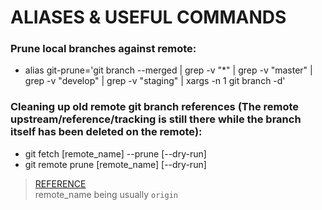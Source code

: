 ALIASES & USEFUL COMMANDS
===

### Prune local branches against remote:
+ alias git-prune='git branch --merged | grep -v "\*" | grep -v "master" | grep -v "develop" | grep -v "staging" | xargs -n 1 git branch -d'
  
### Cleaning up old remote git branch references (The remote upstream/reference/tracking is still there while the branch itself has been deleted on the remote):
+ git fetch [remote_name] --prune [--dry-run]
+ git remote prune [remote_name] [--dry-run]

> [REFERENCE](https://stackoverflow.com/questions/3184555/cleaning-up-old-remote-git-branches) \
> remote_name being usually `origin`
